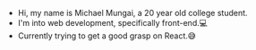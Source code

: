 - Hi, my name is Michael Mungai, a 20 year old college student.
- I'm into web development, specifically front-end.💻
- Currently trying to get a good grasp on React.😅

<!---
mungaimichael/about is a ✨ special ✨ repository because its `README.md` (this file) appears on your GitHub profile.
You can click the Preview link to take a look at your changes.
--->
